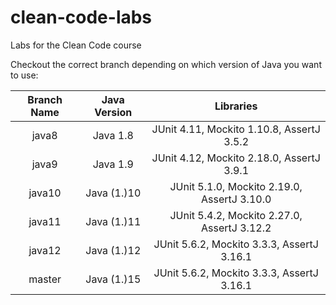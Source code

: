 # clean-code-labs
Labs for the Clean Code course

Checkout the correct branch depending on which version of Java you want to use:

Branch Name     |       Java Version    | Libraries
:--------------:|:---------------------:|:------------------------------------------------------:
java8           |   Java 1.8            |   JUnit 4.11, Mockito 1.10.8, AssertJ 3.5.2
java9           |   Java 1.9            |   JUnit 4.12, Mockito 2.18.0, AssertJ 3.9.1
java10          |   Java (1.)10         |   JUnit 5.1.0,  Mockito 2.19.0, AssertJ 3.10.0
java11          |   Java (1.)11         |   JUnit 5.4.2,  Mockito 2.27.0, AssertJ 3.12.2
java12          |   Java (1.)12         |   JUnit 5.6.2,  Mockito 3.3.3, AssertJ 3.16.1
master          |   Java (1.)15         |   JUnit 5.6.2,  Mockito 3.3.3, AssertJ 3.16.1
